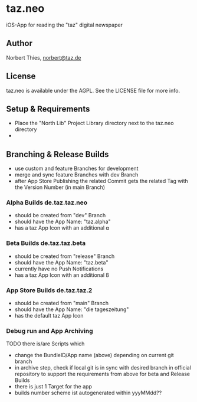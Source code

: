 # taz.neo

iOS-App for reading the "taz" digital newspaper

## Author

Norbert Thies, norbert@taz.de

## License

taz.neo is available under the AGPL. See the LICENSE file for more info.

## Setup & Requirements
- Place the "North Lib" Project Library directory next to the taz.neo directory
- 


## Branching & Release Builds
- use custom and feature Branches for development
- merge and sync feature Branches with dev Branch
- after App Store Publishing the related Commit gets the related Tag with the Version Number (in main Branch) 

### Alpha Builds **de.taz.taz.neo**
- should be created from "dev" Branch
- should have the App Name: "taz.alpha"
- has a taz App Icon with an additional ⍺

### Beta Builds **de.taz.taz.beta**
- should be created from "release" Branch
- should have the App Name: "taz.beta"
- currently have no Push Notifications
- has a taz App Icon with an additional ß

### App Store Builds **de.taz.taz.2**
- should be created from "main" Branch
- should have the App Name: "die tageszeitung"
- has the default taz App Icon

### Debug run and App Archiving
TODO there is/are Scripts which
- change the BundleID/App name (above) depending on current git branch
- in archive step, check if local git is in sync with desired branch in official repository to support the requirements from above for beta and Release Builds
- there is just 1 Target for the app
- builds number scheme ist autogenerated within yyyMMdd??
